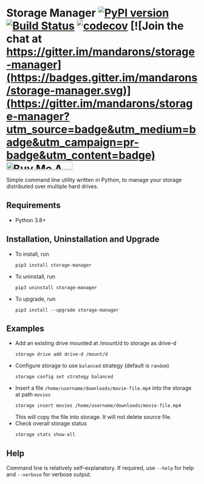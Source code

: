 # Storage Manager [![PyPI version](https://badge.fury.io/py/storage-manager.svg)](https://badge.fury.io/py/storage-manager) [![Build Status](https://travis-ci.org/mandarons/storage-manager.svg?branch=master)](https://travis-ci.org/mandarons/storage-manager) [![codecov](https://codecov.io/gh/mandarons/storage-manager/branch/master/graph/badge.svg)](https://codecov.io/gh/mandarons/storage-manager) [![Join the chat at https://gitter.im/mandarons/storage-manager](https://badges.gitter.im/mandarons/storage-manager.svg)](https://gitter.im/mandarons/storage-manager?utm_source=badge&utm_medium=badge&utm_campaign=pr-badge&utm_content=badge) <a href="https://www.buymeacoffee.com/mandarons" target="_blank"><img src="https://www.buymeacoffee.com/assets/img/custom_images/orange_img.png" alt="Buy Me A Coffee" style="height: 20px !important;width: 174px !important;box-shadow: 0px 3px 2px 0px rgba(190, 190, 190, 0.5) !important;-webkit-box-shadow: 0px 3px 2px 0px rgba(190, 190, 190, 0.5) !important;" ></a> 

Simple command line utility written in Python, to manage your storage distributed over multiple hard drives.

## Requirements
* Python 3.8+
## Installation, Uninstallation and Upgrade
* To install, run 
    ```
    pip3 install storage-manager
    ```
* To uninstall, run
    ```
    pip3 uninstall storage-manager
    ``` 
* To upgrade, run
    ```
    pip3 install --upgrade storage-manager
    ```
## Examples
* Add an existing drive mounted at /mount/d to storage as drive-d
    ```
    storage drive add drive-d /mount/d
    ```
* Configure storage to use ```balanced``` strategy (default is ```random```)
    ```
    storage config set strategy balanced
    ```
* Insert a file ```/home/username/downloads/movie-file.mp4``` into the storage at path ```movies```
    ```
    storage insert movies /home/username/downloads/movie-file.mp4
    ```
  This will copy the file into storage. It will not delete source file.
* Check overall storage status
    ```
    storage stats show-all
    ``` 
## Help
Command line is relatively self-explanatory. If required, use ```--help``` for help and ```--verbose``` for verbose output.
